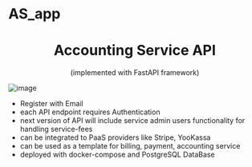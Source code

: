 # AS_app

<h1 align="center">Accounting Service API</h1>
<p align="center">(implemented with FastAPI framework)</p>

![image](https://github.com/KD3821/AS_app/assets/80853241/23f00090-fb08-4f80-b215-fc1fad90df7f)

<ul>
<li>
Register with Email</li>
<li>
each API endpoint requires Authentication</li>
<li>
next version of API will include service admin users functionality for handling service-fees</li>
<li>
can be integrated to PaaS providers like Stripe, YooKassa</li>
<li>
can be used as a template for billing, payment, accounting service</li>
<li>
deployed with docker-compose and PostgreSQL DataBase</li>
</ul><br>
